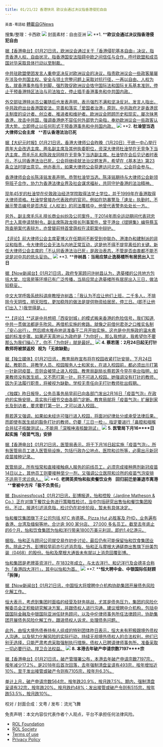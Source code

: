 ```yaml
---
title: 01/21/22 香港快讯 欧议会通过决议指香港侵犯自由
---
```

`英喜-粵語組` [轉載自GNews](https://gnews.org/zh-hans/1890103/)

搜集/整理：卡西欧
![](https://assets.gnews.org/wp-content/uploads/2022/01/0121fenmian.jpg)
封面素材：自由亚洲
![](https://assets.gnews.org/wp-content/uploads/2022/01/Screen-Shot-2022-01-21-at-8.36.12-AM.png)
**1. ****欧议会通过决议指香港侵犯自由**

[据【香港电台】01月21日讯，欧洲议会通过关于「香港侵犯基本自由」决议，指责香港人权、自由状况，指香港国安法阻碍中欧之间信任与合作，呼吁欧盟和成员国对华采取具体行动以至制裁。](https://news.rthk.hk/rthk/ch/component/k2/1629907-20220121.htm)

[中共驻欧盟使团发言人重申坚决反对欧洲议会的决议，指责欧洲议会一些政客屡屡在涉及中共国主权、安全与领土完整问题上采取对抗行径，一再以自由、人权为名，就香港事务指手划脚，强烈敦促欧洲议会恪守国际法和国际关系基本准则，停止干预香港特区法治与司法独立，停止插手香港事务和中共国内政。](https://news.rthk.hk/rthk/ch/component/k2/1629907-20220121.htm)

[外交部驻港特派员公署随后也发表声明，表示强烈不满和坚决反对。发言人指出，中共政府出台香港国安法，完善和落实「爱国者治港」原则，中共政府才是香港民主制度的设计者、创立者、推进者和维护者。欧洲议会罔顾历史和现实，屡次抹黑香港，攻击中共国，强调香港绝不容任何外部势力染指，奉劝欧洲议会一些政客认清大势，立即停止以任何形式干预香港事务和中共国内政。](https://news.rthk.hk/rthk/ch/component/k2/1629907-20220121.htm)
![](https://assets.gnews.org/wp-content/uploads/2022/01/Screen-Shot-2022-01-21-at-8.36.21-AM.png)
**2. ****杜淦堃当选大律师公会主席****   ****否认香港法治已死**

[据【大纪元时报】01月21日讯，香港大律师公会昨晚（1月20日）于统一中心举行周年大会改选主席、两名副主席及其他执委职位，资深大律师杜淦堃在无竞争下当选主席，而毛乐礼和陈政龙同样在无竞争下当选副主席。杜淦堃在会后见记者时表示，不认同香港法治已死，公会将继续就法治议题发声，希望在《基本法》第23条立法时提出意见。他亦表示，如果大律师公会获邀访问北京，公会将会参与。](https://hk.epochtimes.com/news/2022-01-21/17282160)

[香港律师会会长陈泽铭发表声明，恭贺杜淦堃当选。陈泽铭期待与大律师公会新领导班子合作，协力为香港法律业界及社会谋求福祉，共同守护香港的法治精神。](https://hk.epochtimes.com/news/2022-01-21/17282160)

[现年45岁的杜淦堃在伦敦政治经济学院取得法学士学位，并于1999年在香港取得大律师资格。杜淦堃曾接办代表政府的官司，例如在防暴警及「速龙」执勤时、不展示警员编号是否违反《人权法》的司法覆核中，他曾代表警务处处长一方。](https://hk.epochtimes.com/news/2022-01-21/17282160)

[另外，副主席毛乐礼擅长商业纠纷及公司案件，于2014年雨伞运动期间代表冠忠巴士入禀申请禁制令。副主席陈政龙擅长刑事案件，曾于港台《铿锵集》编导蔡玉玲查册案代表辩方，亦曾替前特首曾荫权在渎职案中辩护。](https://hk.epochtimes.com/news/2022-01-21/17282160)

[【评论】前大律师公会主席夏博义在任期间不断受到中联办、港澳办和建制派的非议和指责，令大律师公会无法与内地正常互动，这是他不得不提早离任的关键。新任大律师公会主席的「不认同香港法治已死」是政治表态，不管是否由衷都不能不说是对中共的低头妥协。](https://hk.epochtimes.com/news/2022-01-21/17282160)
![](https://assets.gnews.org/wp-content/uploads/2022/01/Screen-Shot-2022-01-21-at-8.36.31-AM.png)
**3. ****许树昌：当局应禁止逸葵楼所有居民出入三日**

[据【Now新闻台】01月21日讯，政府专家顾问许树昌认为，逸葵楼的公共地方包括大堂、垃圾房等环境已有广泛传播，当局应禁止逸葵楼所有居民出入三日，做法较稳妥。](https://news.now.com/home/local/player?newsId=463994)

[中文大学呼吸系统科讲座教授许树昌：「我认为不应让他们上班，二千多人，不排除今天阴性，明天阳性，更加稳阵的做法是提供物资给居民，停三日。(即不让他们出入？)我觉得是。」](https://news.now.com/home/local/player?newsId=463994)

[**【评论】**这是中共想把「西安封城」的模式搬来香港的危险信号，我们知道,中共一贯做法都是先吹风，再借机实施的套路。就像之前借何君尧之口推实名制「安心出行」，然后顺水推舟地说准备于二月开始实施，这也是中共施政的温水煮蛙的标准步骤。如果还天真地认为政府是「为你好」，那么我想说，我希望你不要那么为我们操心了，你不「为你好」就是最好。](https://news.now.com/home/local/player?newsId=463994)
![](https://assets.gnews.org/wp-content/uploads/2022/01/Screen-Shot-2022-01-21-at-8.36.42-AM.png)
**4. ****蔡若莲：****2****月****24****日起无打针教师将被禁返校****   ****视为「无故缺勤****」**

[据【独立媒体】01月21日讯， 教育局昨宣布将在校园收紧打针安排，下月24日起，教职员、非教学人员、校园服务人士和家长，在进入校园前，都必须出示打第一针新冠疫苗，否则会被禁止进入校园。教育局副局长蔡若莲今早在电台指明，如果教师没有医生纸，又不愿打第一针，将不可进入校园。她强调没有打针的教师，因为无法履行职责，将被视为缺勤，学校无责任向无打针教师批出假期。](https://www.inmediahk.net/node/政經/蔡若蓮：2月24日起無打針教師將被禁返校-視為「無故缺勤-」)

[《独媒》昨日报导，公务员事务局早前已向各部门发出2月16日「疫苗气泡」在政府的实施安排，具实执行细节交由各部门定断。教育局就将「疫苗气泡」扩展到家长及到访者，要求要打第一针，才可以进入校园。](https://www.inmediahk.net/node/政經/蔡若蓮：2月24日起無打針教師將被禁返校-視為「無故缺勤-」)

[蔡若莲又强调，如果如未经许可强行进入校园，将面对纪律处分或承受法律后果。而即使有医生纸的豁免打针的教师，仍要「三日一检」，指定要进行「鼻腔和咽喉合并拭子核酸测试」，不能用「深喉唾液核酸测试」](https://www.inmediahk.net/node/政經/蔡若蓮：2月24日起無打針教師將被禁返校-視為「無故缺勤-」)
![](https://assets.gnews.org/wp-content/uploads/2022/01/Screen-Shot-2022-01-21-at-8.36.58-AM.png)
**5. ****医管局下月****16****日起实施「疫苗气泡」安排**

[据【香港电台】01月21日讯，医管局表示，将于下月16日起实施「疫苗气泡」，所有医管局员工进入医管局设施，包括行政办公地点、医院和诊所等，必需出示新冠疫苗接种记录。](https://news.rthk.hk/rthk/ch/component/k2/1629979-20220121.htm?spTabChangeable=0)

[医管局说，所有恒常和直接接触病人服务的前线员工，必须完成接种两剂新冠疫苗14日以上，其他员工则要接种至少一剂，又强调公立医院和诊所的疫苗气泡安排不适用于求诊病人。](https://news.rthk.hk/rthk/ch/component/k2/1629979-20220121.htm?spTabChangeable=0)
![](https://assets.gnews.org/wp-content/uploads/2022/01/Screen-Shot-2022-01-21-at-8.37.07-AM.png)
**6. ****老牌英资怡和拟卖餐饮业务****   ****回归前迁册兼退市离港****   ****曾被中方斥「极不负责任」**

[据【businessfocus】01月21日讯，彭博报道，怡和控股（Jardine Matheson & Co.）正在对旗下餐饮业务进行策略性检讨，当中包括研究出售怡和餐饮集团股份。不过，报道引述消息指，检讨仍在初步阶段，暂未有具体决定。](http://businessfocus.io/article/187877/英資-怡和-餐飲)

[怡和餐饮集团旗下子公司包括 KFC 肯德基、Pizza Hut 必胜客及 PHD，业务遍布香港、台湾及缅甸等地，合计逾 900 家分店、 27,000 多名员工。截至去年底止的6个月，怡和饮食集团为怡和洋行带来1800万美元利润，即约1.4亿港元。](http://businessfocus.io/article/187877/英資-怡和-餐飲)

[据指，怡和正与顾问公司就交易作初步讨论，最后仍有可能保留怡和饮食集团业务。除此之外，彭博较早前亦引述消息指，怡和正与摩根大通磋商出售旗下纷美包装（0468）的股份。怡和及摩根大通皆未有就以上消息回覆彭博。](http://businessfocus.io/article/187877/英資-怡和-餐飲)

[怡和集团是老牌英资洋行，在1832年成立，与太古洋行、和记洋行及会德丰合称为「香港四大洋行」，其中以怡和为首。](http://businessfocus.io/article/187877/英資-怡和-餐飲)
![](https://assets.gnews.org/wp-content/uploads/2022/01/Screen-Shot-2022-01-21-at-8.37.16-AM.png)
**7. ****恒大聘中金、中银国际任财顾「拆弹」**

[据【Now新闻台】01月21日讯，中国恒大将增聘中介机构协助集团开展债务风险化解工作。](https://news.now.com/home/finance/player?newsId=463979)

[恒大表示，考虑到集团时面临的经营及财务挑战，尤其是债务压力，集团的风险化解委员会正积极研究解决方案，并跟债权人进行沟通，建议增聘中介机构，包括中国国际金融及中银国际亚洲任财务顾问，以及中伦律师事务所任法律顾问，协助集团开展债务风险化解工作，跟进债权人诉求，处理债务问题。](https://news.now.com/home/finance/player?newsId=463979)

[此外，由恒大境外债券持有人组成的特别团体昨日表示，恒大未有积极跟境外债权人沟通，以及努力化解风险的实际行动，持续无视境外债权人的合法权利，他们已别无选择，只能严肃考虑采取强制执行措施，债权人已聘请律师事务所，准备采取一切必要行动，捍卫合法权益。](https://news.now.com/home/finance/player?newsId=463979)
![](https://assets.gnews.org/wp-content/uploads/2022/01/Screen-Shot-2022-01-21-at-8.37.24-AM.png)
**8. ****本港去年破产申请宗数****7197****宗**

[据【香港电台】01月21日讯，破产管理署公布，本港去年破产申请宗数7197宗，按年减少17.2%，是2018年后首次回落，去年强制清盘呈请有493宗，按年增加近10%，至于发出接管或破产令则有7105宗，按年升6.3%。](https://news.rthk.hk/rthk/ch/component/k2/1629938-20220121.htm)

[单计上月，破产申请宗数564宗，按年跌20.9%，按月跌7.5%。期内，强制清盘呈请有32宗，按年跌20%，按月跌约48%；发出接管或破产令则有515宗，按年跌53.5%，按月跌10%。](https://news.rthk.hk/rthk/ch/component/k2/1629938-20220121.htm)

校对 / 封面合成：文粤 / 发布：流光飞舞

 

免责声明：本文内容仅代表作者个人观点，平台不承担任何法律风险。

- [ROL Foundation](https://rolfoundation.org/)
- [ROL Society](https://rolsociety.org/)
- [Terms of use](https://gnews.org/terms-of-use-3/)
- [Privacy Policy](https://gnews.org/privacy-policy/)
